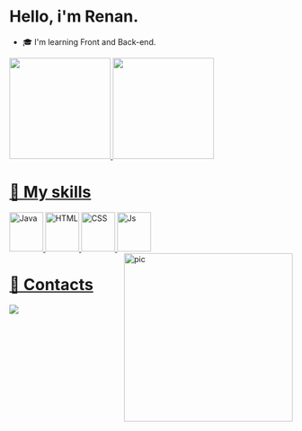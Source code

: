 <h1>Hello, i'm Renan.</h1>

<ul>

<li>🎓 I'm learning Front and Back-end.</li>

</ul>
 
<div>
<a href="https://github.com/smxdodo">
    <img height="180em" src="https://github-readme-stats.vercel.app/api?username=smxdodo&show_icons=true&theme=tokyonight">
    <img height="180em" src="https://github-readme-stats.vercel.app/api/top-langs/?username=smxdodo&layout=compact&langs-count=168&theme=tokyonight">
  </div>
  
<div style="inline_block">

<h1>🧠 My skills</h1>

  <img alt="Java" height="70" width="60" src="https://user-images.githubusercontent.com/116324297/223815006-3c054b5e-dc2f-4d9f-bfbf-0d6a20506d4e.png">
  <img alt="HTML" height="70" width="60" src="https://user-images.githubusercontent.com/116324297/223819886-18ebdd80-4763-4001-ab46-f52ff876838c.png">
  <img alt="CSS" height="70" width="60" src="https://user-images.githubusercontent.com/116324297/223819329-c8360d20-b472-4d6c-952e-a6599f035825.png">
  <img alt="Js" height="70" width="60" src="https://user-images.githubusercontent.com/116324297/223826146-21ea9bdd-c806-4b74-8e90-b834714d7554.png">
  <img align="right" alt="pic" height="300" widht="100" src="https://user-images.githubusercontent.com/116324297/223829770-1593ac97-57f0-4703-a53b-85b351ec296c.gif"> 
  </div>
  
<div style="inline_block"> 
  
<h1>📖 Contacts</h1>
  
  <a href="https://www.linkedin.com/in/smxdodo"><img src="https://img.shields.io/badge/LinkedIn-0077B5?style=for-the-badge&logo=linkedin&logoColor=white"></a> 
  </div>
